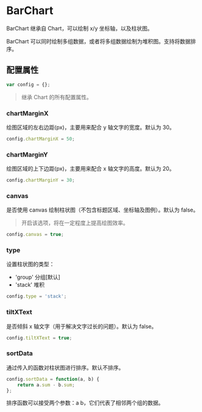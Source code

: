 BarChart
====

BarChart 继承自 Chart，可以绘制 x/y 坐标轴，以及柱状图。

BarChart 可以同时绘制多组数据，或者将多组数据绘制为堆积图。支持将数据排序。

配置属性
----

```js
var config = {};
```

>继承 Chart 的所有配置属性。

### chartMarginX

绘图区域的左右边距(px)，主要用来配合 y 轴文字的宽度。默认为 30。

```js
config.chartMarginX = 50;
```

### chartMarginY

绘图区域的上下边距(px)，主要用来配合 x 轴文字的高度。默认为 20。

```js
config.chartMarginY = 30;
```

### canvas

是否使用 canvas 绘制柱状图（不包含标题区域、坐标轴及图例）。默认为 false。

>开启该选项，将在一定程度上提高绘图效率。

```js
config.canvas = true;
```

### type

设置柱状图的类型：

+ 'group' 分组[默认]
+ 'stack' 堆积

```js
config.type = 'stack';
```

### tiltXText

是否倾斜 x 轴文字（用于解决文字过长的问题）。默认为 false。

```js
config.tiltXText = true;
```

### sortData

通过传入的函数对柱状图进行排序。默认不排序。

```js
config.sortData = function(a, b) {
	return a.sum - b.sum;
};
```

排序函数可以接受两个参数：a b，它们代表了相邻两个组的数据。
